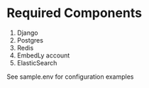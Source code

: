 # Required Components
1) Django
2) Postgres
3) Redis
4) EmbedLy account
5) ElasticSearch

See sample.env for configuration examples
